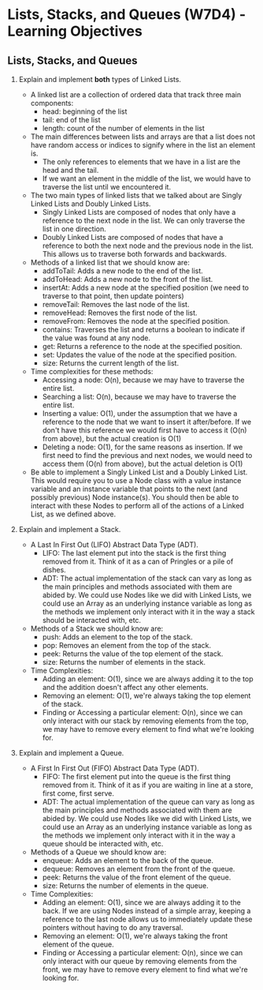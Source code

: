 # Lists, Stacks, and Queues (W7D4) - Learning Objectives

## Lists, Stacks, and Queues

1. Explain and implement **both** types of Linked Lists.

    - A linked list are a collection of ordered data that track three main components:
      - head: beginning of the list
      - tail: end of the list
      - length: count of the number of elements in the list
    - The main differences between lists and arrays are that a list does not have random access or indices to signify where in the list an element is.
      - The only references to elements that we have in a list are the head and the tail.
      - If we want an element in the middle of the list, we would have to traverse the list until we encountered it.
    - The two main types of linked lists that we talked about are Singly Linked Lists and Doubly Linked Lists.
      - Singly Linked Lists are composed of nodes that only have a reference to the next node in the list. We can only traverse the list in one direction.
      - Doubly Linked Lists are composed of nodes that have a reference to both the next node and the previous node in the list. This allows us to traverse both forwards and backwards.
    - Methods of a linked list that we should know are:
      - addToTail: Adds a new node to the end of the list.
      - addToHead: Adds a new node to the front of the list.
      - insertAt: Adds a new node at the specified position (we need to traverse to that point, then update pointers)
      - removeTail: Removes the last node of the list.
      - removeHead: Removes the first node of the list.
      - removeFrom: Removes the node at the specified position.
      - contains: Traverses the list and returns a boolean to indicate if the value was found at any node.
      - get: Returns a reference to the node at the specified position.
      - set: Updates the value of the node at the specified position.
      - size: Returns the current length of the list.
    - Time complexities for these methods:
      - Accessing a node: O(n), because we may have to traverse the entire list.
      - Searching a list: O(n), because we may have to traverse the entire list.
      - Inserting a value: O(1), under the assumption that we have a reference to the node that we want to insert it after/before. If we don't have this reference we would first have to access it (O(n) from above), but the actual creation is O(1)
      - Deleting a node: O(1), for the same reasons as insertion. If we first need to find the previous and next nodes, we would need to access them (O(n) from above), but the actual deletion is O(1)
    - Be able to implement a Singly Linked List and a Doubly Linked List. This would require you to use a Node class with a value instance variable and an instance variable that points to the next (and possibly previous) Node instance(s). You should then be able to interact with these Nodes to perform all of the actions of a Linked List, as we defined above.

2. Explain and implement a Stack.

    - A Last In First Out (LIFO) Abstract Data Type (ADT).
      - LIFO: The last element put into the stack is the first thing removed from it. Think of it as a can of Pringles or a pile of dishes.
      - ADT: The actual implementation of the stack can vary as long as the main principles and methods associated with them are abided by. We could use Nodes like we did with Linked Lists, we could use an Array as an underlying instance variable as long as the methods we implement only interact with it in the way a stack should be interacted with, etc.
    - Methods of a Stack we should know are:
      - push: Adds an element to the top of the stack.
      - pop: Removes an element from the top of the stack.
      - peek: Returns the value of the top element of the stack.
      - size: Returns the number of elements in the stack.
    - Time Complexities:
      - Adding an element: O(1), since we are always adding it to the top and the addition doesn't affect any other elements.
      - Removing an element: O(1), we're always taking the top element of the stack.
      - Finding or Accessing a particular element: O(n), since we can only interact with our stack by removing elements from the top, we may have to remove every element to find what we're looking for.
  
3. Explain and implement a Queue.

    - A First In First Out (FIFO) Abstract Data Type (ADT).
      - FIFO: The first element put into the queue is the first thing removed from it. Think of it as if you are waiting in line at a store, first come, first serve.
      - ADT: The actual implementation of the queue can vary as long as the main principles and methods associated with them are abided by. We could use Nodes like we did with Linked Lists, we could use an Array as an underlying instance variable as long as the methods we implement only interact with it in the way a queue should be interacted with, etc.
    - Methods of a Queue we should know are:
      - enqueue: Adds an element to the back of the queue.
      - dequeue: Removes an element from the front of the queue.
      - peek: Returns the value of the front element of the queue.
      - size: Returns the number of elements in the queue.
    - Time Complexities:
      - Adding an element: O(1), since we are always adding it to the back. If we are using Nodes instead of a simple array, keeping a reference to the last node allows us to immediately update these pointers without having to do any traversal.
      - Removing an element: O(1), we're always taking the front element of the queue.
      - Finding or Accessing a particular element: O(n), since we can only interact with our queue by removing elements from the front, we may have to remove every element to find what we're looking for.
